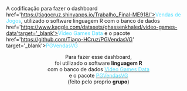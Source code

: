 A codificação para fazer o dashboard <a>href='https://tiagocruz.shinyapps.io/Trabalho_Final-ME918/'><font color='#52deff'>Vendas de Jogos</font></a>, utilizado o software linguagem R com o banco de dados <a> href='https://www.kaggle.com/datasets/ghassenkhaled/video-games-data'target='_blank'><font color='#52deff'>Video Games Data</font></a> e o pacote <a>href='https://github.com/Tiago-HCruz/PGVendasVG' target='_blank'><font color='#52deff'>PGVendasVG</font></a>

<center>Para fazer esse dashboard, <br>
                        foi utilizado o software <b>linguagem R</b> <br>
                        com o banco de dados <a href='https://www.kaggle.com/datasets/ghassenkhaled/video-games-data'target='_blank'><font color='#52deff'>Video Games Data</font></a><br>
                        e o pacote <a href='https://github.com/Tiago-HCruz/PGVendasVG' target='_blank'><font color='#52deff'>PGVendasVG</font></a> <center/>
                        (feito pelo proprio <b>grupo</b>)
